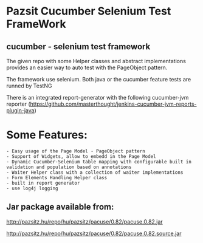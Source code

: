 Pazsit Cucumber Selenium Test FrameWork
==================

## cucumber - selenium test framework

The given repo with some Helper classes and abstract implementations provides an easier way to auto test with the PageObject pattern.

The framework use selenium. 
Both java or the cucumber feature tests are runned by TestNG

There is an integrated report-generator with the following cucumber-jvm reporter (https://github.com/masterthought/jenkins-cucumber-jvm-reports-plugin-java)


# Some Features:
	- Easy usage of the Page Model - PageObject pattern
	- Support of Widgets, allow to embedd in the Page Model
	- Dynamic Cucumber-Selenium table mapping with configurable built in validation and population based on annotations
	- Waiter Helper class with a collection of waiter implementations
    - Form Elements Handling Helper class
	- built in report generator
	- use log4j logging
	

## Jar package available from:
http://pazsitz.hu/repo/hu/pazsitz/pacuse/0.82/pacuse.0.82.jar

http://pazsitz.hu/repo/hu/pazsitz/pacuse/0.82/pacuse.0.82.source.jar
